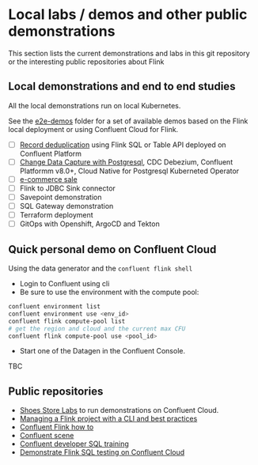# Local labs / demos and other public demonstrations

This section lists the current demonstrations and labs in this git repository or the interesting public repositories about Flink

## Local demonstrations and end to end studies

All the local demonstrations run on local Kubernetes.

See the [e2e-demos](https://github.com/jbcodeforce/flink-studies/tree/master/e2e-demos) folder for a set of available demos based on the Flink local deployment or using Confluent Cloud for Flink.

* [ ] [Record deduplication](https://github.com/jbcodeforce/flink-studies/tree/master/e2e-demos/dedup-demo) using Flink SQL or Table API deployed on Confluent Platform
* [ ] [Change Data Capture with Postgresql](https://github.com/jbcodeforce/flink-studies/tree/master/e2e-demos/cdc-demo), CDC Debezium, Confluent Platformm v8.0+, Cloud Native for Postgresql Kuberneted Operator
* [ ] [e-commerce sale](https://github.com/jbcodeforce/flink-studies/tree/master/e2e-demos/e-com-sale)
* [ ] Flink to JDBC Sink connector
* [ ] Savepoint demonstration
* [ ] SQL Gateway demonstration
* [ ] Terraform deployment
* [ ] GitOps with Openshift, ArgoCD and Tekton

## Quick personal demo on Confluent Cloud

Using the data generator and the `confluent flink shell`

* Login to Confluent using cli
* Be sure to use the environment with the compute pool: 

```sh
confluent environment list
confluent environment use <env_id>
confluent flink compute-pool list
# get the region and cloud and the current max CFU
confluent flink compute-pool use <pool_id>
```

* Start one of the Datagen in the Confluent Console. 

TBC

## Public repositories

* [Shoes Store Labs](https://github.com/jbcodeforce/shoe-store)  to run demonstrations on Confluent Cloud. 
* [Managing a Flink project with a CLI and best practices](https://github.com/jbcodeforce/shift_left_utils)
* [Confluent Flink how to](https://docs.confluent.io/cloud/current/flink/reference/sql-examples.html#)
* [Confluent scene](https://github.com/confluentinc/demo-scene)
* [Confluent developer SQL training](https://developer.confluent.io/courses/flink-sql/overview/)
* [Demonstrate Flink SQL testing on Confluent Cloud](https://jbcodeforce.github.io/shift_left_utils/coding/test_harness/#usage-and-recipe)

